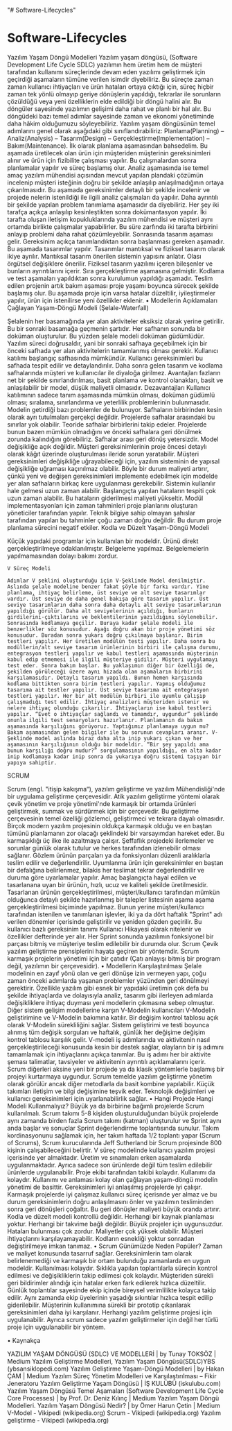 "# Software-Lifecycles" 
# Software-Lifecycles
Yazılım Yaşam Döngü Modelleri
	Yazılım yaşam döngüsü, (Software Development Life Cycle SDLC) yazılımın hem üretim hem de müşteri tarafından kullanımı süreçlerinde devam eden yazılımı geliştirmek için geçirdiği aşamaların tümüne verilen isimdir diyebiliriz. Bu süreçte zaman zaman kullanıcı ihtiyaçları ve ürün hataları ortaya çıktığı için, süreç hiçbir zaman tek yönlü olmayıp geriye dönüşlerin yapıldığı, tekrarlar ile sorunların çözüldüğü veya yeni özelliklerin elde edildiği bir döngü halini alır. Bu döngüler sayesinde yazılımın gelişimi daha rahat ve planlı bir hal alır. Bu döngüdeki bazı temel adımlar sayesinde zaman ve ekonomi yönetiminde daha hâkim olduğumuzu söyleyebiliriz. Yazılım yaşam döngüsünün temel adımlarını genel olarak aşağıdaki gibi sınıflandırabiliriz:  Planlama(Planning) – Analiz(Analysis) – Tasarım(Design) – Gerçekleştirme(Implementation) – Bakım(Maintenance). İlk olarak planlama aşamasından bahsedelim.  Bu aşamada üretilecek olan ürün için müşteriden müşterinin gereksinimleri alınır ve ürün için fizibilite çalışması yapılır. Bu çalışmalardan sonra planlamalar yapılır ve süreç başlamış olur. Analiz aşamasında ise temel amaç yazılım mühendisi açısından mevcut yapılan plandaki çözümün incelenip müşteri isteğinin doğru bir şekilde anlaşılıp anlaşılmadığının ortaya çıkarılmasıdır. Bu aşamada gereksinimler detaylı bir şekilde incelenir ve projede nelerin istenildiği ile ilgili analiz çalışmaları da yapılır. Daha ayrıntılı bir şekilde yapılan problem tanımlama aşamasıdır da diyebiliriz. Her şey iki tarafça açıkça anlaşılıp kesinleştikten sonra dokümantasyon yapılır. İki tarafta oluşan iletişim kopukluklarında yazılım mühendisi ve müşteri aynı ortamda birlikte çalışmalar yapabilirler. Bu süre zarfında iki tarafta birbirini anlayıp problemi daha rahat çözümleyebilir. Sonrasında tasarım aşaması gelir. Gereksinim açıkça tanımlandıktan sonra başlanması gereken aşamadır. Bu aşamada tasarımlar yapılır. Tasarımlar mantıksal ve fiziksel tasarım olarak ikiye ayrılır. Mantıksal tasarım önerilen sistemin yapısını anlatır. Olası örgütsel değişiklere önerilir. Fiziksel tasarım yazılımı içeren bileşenler ve bunların ayrıntılarını içerir. Sıra gerçekleştirme aşamasına gelmiştir. Kodlama ve test aşamaları yapıldıktan sonra kurulumun yapıldığı aşamadır. Teslim edilen projenin artık bakım aşaması proje yaşamı boyunca sürecek şekilde başlamış olur. Bu aşamada proje için varsa hatalar düzeltilir, iyileştirmeler yapılır, ürün için istenilirse yeni özellikler eklenir.
•	Modellerin Açıklamaları
Çağlayan Yaşam-Döngü Modeli (Şelale-Waterfall)
 
Şelalenin her basamağında yer alan aktiviteler eksiksiz olarak yerine getirilir. Bu bir sonraki basamağa geçmenin şartıdır. Her safhanın sonunda bir doküman oluşturulur. Bu yüzden şelale modeli doküman güdümlüdür. Yazılım süreci doğrusaldır, yani bir sonraki safhaya geçebilmek için bir önceki safhada yer alan aktivitelerin tamamlanmış olması gerekir. Kullanıcı katılımı başlangıç safhasında mümkündür. Kullanıcı gereksinimleri bu safhada tespit edilir ve detaylandırılır. Daha sonra gelen tasarım ve kodlama safhalarında müşteri ve kullanıcılar ile diyaloğa girilmez. Avantajları fazların net bir şekilde sınırlandırılması, basit planlama ve kontrol olanakları, basit ve anlaşılabilir bir model, düşük maliyetli olmasıdır. Dezavantajları Kullanıcı katılımının sadece tanım aşamasında mümkün olması, doküman güdümlü olması; sıralama, sınırlandırma ve yeterlilik problemlerinin bulunmasıdır. Modelin getirdiği bazı problemler de bulunuyor. Safhaların birbirinden kesin olarak ayrı tutulmaları gerçekçi değildir. Projelerde safhalar arasındaki bu sınırlar yok olabilir. Teoride safhalar birbirlerini takip edeler. Projelerde bunun bazen mümkün olmadığını ve önceki safhalara geri dönülmek zorunda kalındığını görebiliriz. Safhalar arası geri dönüş yetersizdir. Model değişikliğe açık değildir. Müşteri gereksinimlerinin proje öncesi detaylı olarak kâğıt üzerinde oluşturulması ileride sorun yaratabilir. Müşteri gereksinimleri değişikliğe uğrayabileceği için, yazılım sisteminin de yapısal değişikliğe uğraması kaçınılmaz olabilir. Böyle bir durum maliyeti artırır, çünkü yeni ve değişen gereksinimleri implemente edebilmek için modelde yer alan safhaların birkaç kere uygulanması gerekebilir. Sistemin kullanılır hale gelmesi uzun zaman alabilir. Başlangıçta yapılan hataların tespiti çok uzun zaman alabilir. Bu hataların giderilmesi maliyeti yükseltir. Modül implementasyonları için zaman tahminleri proje planlarını oluşturan yöneticiler tarafından yapılır. Teknik bilgiye sahip olmayan şahıslar tarafından yapılan bu tahminler çoğu zaman doğru değildir. Bu durum proje planlama sürecini negatif etkiler.
     Kodla ve Düzelt Yaşam-Döngü Modeli
 

Küçük yapıdaki programlar için kullanılan bir modeldir. Ürünü direkt gerçekleştirilmeye odaklanılmıştır. Belgeleme yapılmaz. Belgelemelerin yapılmamasından dolayı bakımı zordur.
      
	V Süreç Modeli
 
	Adımlar V şeklini oluşturduğu için V-Şeklinde Model denilmiştir. Aslında şelale modeline benzer fakat şöyle bir farkı vardır. Yine planlama, ihtiyaç belirleme, üst seviye ve alt seviye tasarımlar vardır. Üst seviye de daha genel bakışa göre tasarım yapılır. Üst seviye tasarımların daha sonra daha detaylı alt seviye tasarımlarının yapıldığı görülür. Daha alt seviyelerinin açıldığı, bunların girdilerini-çıktılarını ve beklentilerinin yazıldığını söylenebilir. Sonrasında kodlamaya geçilir. Buraya kadar şelale modeli ile benzerlikler söz konusudur. Aşağı doğru akan bir proje yönetimi söz konusudur. Buradan sonra yukarı doğru çıkılmaya başlanır. Birim testleri yapılır. Her üretilen modülün testi yapılır. Daha sonra bu modüllerin/alt seviye tasarım ürünlerinin birbiri ile çalışma durumu, entegrasyon testleri yapılır ve kabul testleri aşamasında müşterinin kabul edip etmemesi ile ilgili müşteriye gidilir. Müşteri uygulamayı test eder. Sonra bakım başlar. Bu yaklaşımın diğer bir özelliği de, şekilden görüleceği üzere aynı hizada olan aşamaların birbirini karşılamasıdır. Detaylı tasarım yapıldı. Bunun hemen karşısında kodlama bittikten sonra birim testleri yapılır. Yapmış olduğumuz tasarıma ait testler yapılır. Üst seviye tasarıma ait entegrasyon testleri yapılır. Her bir alt modülün birbiri ile uyumlu çalışıp çalışmadığı test edilir. İhtiyaç analizleri müşteriden istenir ve nelere ihtiyaç olunduğu çıkarılır. İhtiyaçların ise kabul testleri yapılır. “Evet o ihtiyaçlar sağlandı ve tamamdır, uygundur” şeklinde onunla ilgili test senaryoları hazırlanır. Planlamanın da bakım aşamasında karşılığını görüyoruz. Yaptığımız planlamaya uygun mu? Bakım aşamasından gelen bilgiler ile bu sorunun cevapları aranır. V-Şeklinde model aslında biraz daha alta inip yukarı çıkan ve her aşamasının karşılığının olduğu bir modeldir. “Bir şey yapıldı ama bunun karşılığı doğru mudur?” sorgulamasının yapıldığı, en alta kadar inip kodlamaya kadar inip sonra da yukarıya doğru sistemi taşıyan bir yapıya sahiptir.

SCRUM

 
Scrum (engl. "itişip kakışma“), yazılım geliştirme ve yazılım Mühendisliği'nde bir uygulama geliştirme çerçevesidir. Atik yazılım geliştirme yöntemi olarak çevik yönetim ve proje yönetimi'nde karmaşık bir ortamda ürünleri geliştirmek, sunmak ve sürdürmek için bir çerçevedir. Bu geliştirme çerçevesinin temel özelliği gözlemci, geliştirmeci ve tekrara dayalı olmasıdır. Birçok modern yazılım projesinin oldukça karmaşık olduğu ve en baştan tümünü planlamanın zor olacağı şeklindeki bir varsayımdan hareket eder. Bu karmaşıklığı üç ilke ile azaltmaya çalışır. Şeffaflık projedeki ilerlemeler ve sorunlar günlük olarak tutulur ve herkes tarafından izlenebilir olması sağlanır. Gözlem ürünün parçaları ya da fonksiyonları düzenli aralıklarla teslim edilir ve değerlendirilir. Uyumlanma ürün için gereksinimler en baştan bir defalığına belirlenmez, bilakis her teslimat tekrar değerlendirilir ve duruma göre uyarlamalar yapılır. Amaç başlangıçta hayal edilen ve tasarlanana uyan bir ürünün, hızlı, ucuz ve kaliteli şekilde üretilmesidir. Tasarlanan ürünün gerçekleştirilmesi, müşteri/kullanıcı tarafından mümkün olduğunca detaylı şekilde hazırlanmış bir talepler listesinin aşama aşama gerçekleştirilmesi biçiminde yapılmaz. Bunun yerine müşteri/kullanıcı tarafından istenilen ve tanımlanan işlevler, iki ya da dört haftalık "Sprint" adı verilen dönemler içerisinde geliştirilir ve yeniden gözden geçirilir. Bu kullanıcı bazlı gereksinim tanımı Kullanıcı Hikayesi olarak nitelenir ve özellikler defterinde yer alır. Her Sprint sonunda yazılımın fonksiyonel bir parçası bitmiş ve müşteriye teslim edilebilir bir durumda olur. Scrum Çevik yazılım geliştirme prensiplerini hayata geçiren bir yöntemdir. Scrum karmaşık projelerin yönetimi için bir çatıdır (Çatı anlayışı bitmiş bir program değil, yazılımın bir çerçevesidir).
•	Modellerin Karşılaştırılması
Şelale modelinin en zayıf yönü olan ve geri dönüşe izin vermeyen yapı, çoğu zaman önceki adımlarda yaşanan problemler yüzünden geri dönülmeyi gerektirir. Özellikle yazılım gibi esnek bir yapıdaki üretimin çok defa bu şekilde ihtiyaçlarda ve dolayısıyla analiz, tasarım gibi ilerleyen adımlarda değişikliklere ihtiyaç duyması yeni modellerin çıkmasına sebep olmuştur. Diğer sistem gelişim modellerine karşın V-Modelin kullanıcıları V-Modelin geliştirimine ve V-Modelin bakımına katılır. Bir değişim kontrol tablosu açık olarak V-Modelin sürekliliğini sağlar. Sistem geliştirimi ve testi boyunca alınmış tüm değişik sorguları ve haftalık, günlük her değişime değişim kontrol tablosu karşılık gelir. V-modeli iş adımlarında ve aktivitenin nasıl gerçekleştirileceği konusunda kesin bir destek sağlar, olayların bir iş adımını tamamlamak için ihtiyaçlarını açıkça tanımlar. Bu iş adımı her bir aktivite şeması talimatlar, tavsiyeler ve aktivitenin ayrıntılı açıklamalarını içerir. Scrum diğerleri aksine yeni bir projede ya da klasik yöntemlerle başlamış bir projeyi kurtarmaya uygundur. Scrum temelde yazılım geliştirme yönetim olarak görülür ancak diğer metodlarla da basit kombine yapılabilir. Küçük takımları iletişim ve bilgi değişimine teşvik eder. Teknolojik değişimleri ve kullanıcı gereksinimleri için uyarlanabilirlik sağlar.
•	Hangi Projede Hangi Modeli Kullanmalıyız?
Büyük ya da birbirine bağımlı projelerde Scrum kullanılmalı. Scrum takımı 5-8 kişiden oluşturulduğundan büyük projelerde aynı zamanda birden fazla Scrum takımı (katman) uluşturulur ve Sprint aynı anda başlar ve sonuçlar Sprint değerlendirme toplantısında sunulur. Takım kordinasyonunu sağlamak için, her takım haftada 1/2 toplantı yapar (Scrum of Scrums), Scrum kurucularında Jeff Sutherland bir Scrum projesinde 800 kişinin çalışabileceğini belirtir. V süreç modelinde kullanıcı yazılım projesi içerisinde yer almaktadır. Üretim ve sınamaları erken aşamalarda uygulanmaktadır. Ayrıca sadece son ürünlerde değil tüm teslim edilebilir ürünlerde uygulanabilir. Proje ekibi tarafından takibi kolaydır. Kullanımı da kolaydır. Kullanımı ve anlaması kolay olan çağlayan yaşam-döngü modelin yönetimi de basittir. Gereksinimleri iyi anlaşılmış projelerde iyi çalışır. Karmaşık projelerde iyi çalışmaz.kullanıcı süreç içerisnde yer almaz ve bu durum gereksinimlerin doğru anlaşılmasını önler ve yazılımın tesliminden sonra geri dönüşleri çoğaltır. Bu geri dönüşler maliyeti büyük oranda artırır. Kodla ve düzelt modeli kontrollü değildir. Herhangi bir kaynak planlaması yoktur. Herhangi bir takvime bağlı değildir. Büyük projeler için uygunsuzdur. Hataları bulunması çok zordur. Maliyetler çok yüksek olabilir. Müşteri ihtiyaçlarını karşılayamayabilir. Kodların esnekliği yoktur sonradan değiştirilmeye imkan tanımaz.
•	Scrum Günümüzde Neden Popüler?
Zaman ve maliyet konusunda tasarruf sağlar. Gereksinimlerin tam olarak belirlenemediği ve karmaşık bir ortam bulunduğu zamanlarda en uygun modeldir. Kullanılması kolaydır. Sıklıkla yapılan toplantılarla sürecin kontrol edilmesi ve değişikliklerin takip edilmesi çok kolaydır. Müşteriden sürekli geri bildirimler alındığı için hatalar erken fark edilerek hızlıca düzeltilir. Günlük toplantılar sayesinde ekip içinde bireysel verimlilikte kolayca takip edilir. Aynı zamanda ekip üyelerinin yaşadığı sıkıntılar hızlıca tespit edilip giderilebilir. Müşterinin kullanımına sürekli bir prototip çıkarılarak gereksinimleri daha iyi karşılanır. Herhangi yazılım geliştirme projesi için uygulanabilir. Ayrıca scrum sadece yazılım geliştirmeler için değil her türlü proje için uygulanabilir bir yöntem.



•	Kaynakça

YAZILIM YAŞAM DÖNGÜSÜ (SDLC) VE MODELLERİ | by Tunay TOKSÖZ | Medium
Yazılım Geliştirme Modelleri, Yazılım Yaşam Döngüsü(SDLC)YBS (ybsansiklopedi.com)
Yazılım Geliştirme Yaşam-Döngü Modelleri | by Hakan ÇAM | Medium
Yazılım Süreç Yönetim Modelleri ve Karşılaştırılması – Fikir Jeneratoru
Yazılım Geliştirme Yaşam Döngüsü | İŞ KULÜBÜ (iskulubu.com)
Yazılım Yaşam Döngüsü Temel Aşamaları (Software Development Life Cycle Core Processes) | by Prof. Dr. Deniz Kılınç | Medium
Yazılım Yaşam Döngü Modelleri. Yazılım Yaşam Döngüsü Nedir? | by Ömer Harun Çetin | Medium
V-Model - Vikipedi (wikipedia.org)
Scrum - Vikipedi (wikipedia.org)
Yazılım geliştirme - Vikipedi (wikipedia.org)
